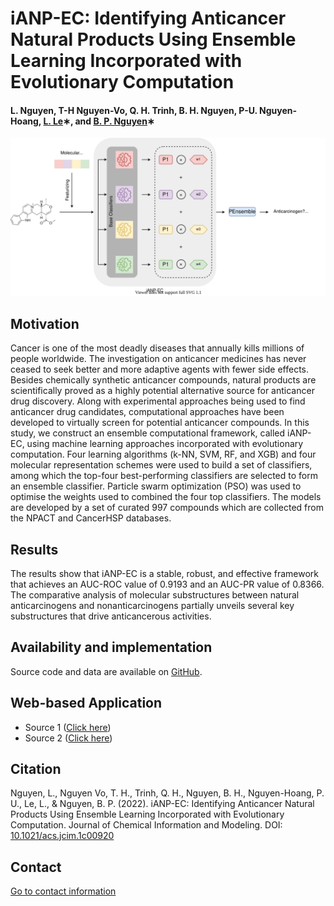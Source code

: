 # iANP-EC: Identifying Anticancer Natural Products Using Ensemble Learning Incorporated with Evolutionary Computation

#### L. Nguyen, T-H Nguyen-Vo, Q. H. Trinh, B. H. Nguyen, P-U. Nguyen-Hoang, [L. Le](http://cbc.bio.hcmiu.edu.vn/)∗, and [B. P. Nguyen](https://homepages.ecs.vuw.ac.nz/~nguyenb5/about.html)∗

![alt text](https://github.com/mldlproject/2021-iANP-EC/blob/main/iANP-EC_abs.svg)

## Motivation
Cancer is one of the most deadly diseases that annually kills millions of people worldwide. The investigation on anticancer medicines has 
never ceased to seek better and more adaptive agents with fewer side effects. Besides chemically synthetic anticancer compounds, natural products 
are scientifically proved as a highly potential alternative source for anticancer drug discovery. Along with experimental approaches being used to 
find anticancer drug candidates, computational approaches have been developed to virtually screen for potential anticancer compounds. In this study, 
we construct an ensemble computational framework, called iANP-EC, using machine learning approaches incorporated with evolutionary computation. Four 
learning algorithms (k-NN, SVM, RF, and XGB) and four molecular representation schemes were used to build a set of classifiers, among which the top-four 
best-performing classifiers are selected to form an ensemble classifier. Particle swarm optimization (PSO) was used to optimise the weights used to 
combined the four top classifiers. The models are developed by a set of curated 997 compounds which are collected from the NPACT and CancerHSP databases. 

## Results
The results show that iANP-EC is a stable, robust, and effective framework that achieves an AUC-ROC value of 0.9193 and an AUC-PR value 
of 0.8366. The comparative analysis of molecular substructures between natural anticarcinogens and nonanticarcinogens partially unveils 
several key substructures that drive anticancerous activities. 

## Availability and implementation
Source code and data are available on [GitHub](https://github.com/mldlproject/2021-iANP-EC).

## Web-based Application
- Source 1 ([Click here](http://14.231.244.182:8001/))
- Source 2 ([Click here](http://192.168.1.7:8001/))

## Citation
Nguyen, L., Nguyen Vo, T. H., Trinh, Q. H., Nguyen, B. H., Nguyen-Hoang, P. U., Le, L., & Nguyen, B. P. (2022). iANP-EC: Identifying Anticancer Natural Products Using Ensemble Learning Incorporated with Evolutionary Computation. Journal of Chemical Information and Modeling. DOI: [10.1021/acs.jcim.1c00920](https://pubs.acs.org/doi/10.1021/acs.jcim.1c00920)

## Contact 
[Go to contact information](https://homepages.ecs.vuw.ac.nz/~nguyenb5/contact.html)
